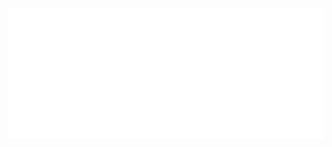 ![Open Source at PUCPR](https://github.com/CRE-Tools/.github/blob/main/images/Logo_CRE_normal_branco_1080.png)

